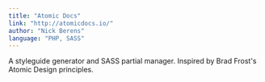 ```yaml
---
title: "Atomic Docs"
link: "http://atomicdocs.io/"
author: "Nick Berens"
language: "PHP, SASS"
---
```


A styleguide generator and SASS partial manager. Inspired by Brad Frost's Atomic Design principles.
